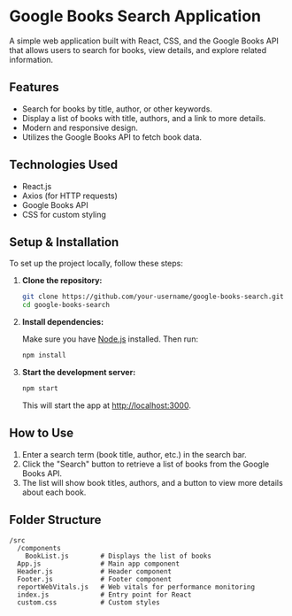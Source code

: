 # Google Books Search Application

A simple web application built with React, CSS, and the Google Books API that allows users to search for books, view details, and explore related information.

## Features

- Search for books by title, author, or other keywords.
- Display a list of books with title, authors, and a link to more details.
- Modern and responsive design.
- Utilizes the Google Books API to fetch book data.

## Technologies Used

- React.js
- Axios (for HTTP requests)
- Google Books API
- CSS for custom styling

## Setup & Installation

To set up the project locally, follow these steps:

1. **Clone the repository:**

   ```bash
   git clone https://github.com/your-username/google-books-search.git
   cd google-books-search
   ```

2. **Install dependencies:**

   Make sure you have [Node.js](https://nodejs.org/) installed. Then run:

   ```bash
   npm install
   ```

3. **Start the development server:**

   ```bash
   npm start
   ```

   This will start the app at [http://localhost:3000](http://localhost:3000).

## How to Use

1. Enter a search term (book title, author, etc.) in the search bar.
2. Click the "Search" button to retrieve a list of books from the Google Books API.
3. The list will show book titles, authors, and a button to view more details about each book.

## Folder Structure

```
/src
  /components
    BookList.js        # Displays the list of books
  App.js               # Main app component
  Header.js            # Header component
  Footer.js            # Footer component
  reportWebVitals.js   # Web vitals for performance monitoring
  index.js             # Entry point for React
  custom.css           # Custom styles
```
